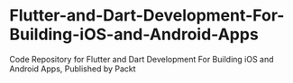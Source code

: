# Flutter-and-Dart-Development-For-Building-iOS-and-Android-Apps
Code Repository for Flutter and Dart Development For Building iOS and Android Apps, Published by Packt
